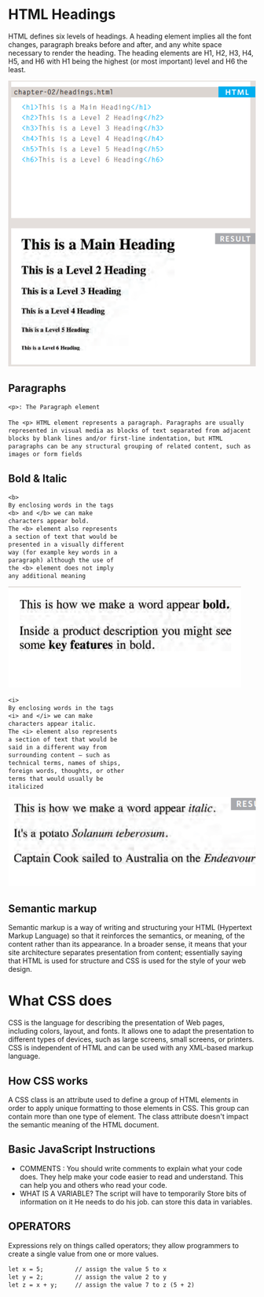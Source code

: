 # HTML Headings

HTML defines six levels of headings. A heading element implies all the font changes, paragraph breaks before and after, and any white space necessary to render the heading. The heading elements are H1, H2, H3, H4, H5, and H6 with H1 being the highest (or most important) level and H6 the least.

![html](html.png)

## Paragraphs

```
<p>: The Paragraph element

The <p> HTML element represents a paragraph. Paragraphs are usually represented in visual media as blocks of text separated from adjacent blocks by blank lines and/or first-line indentation, but HTML paragraphs can be any structural grouping of related content, such as images or form fields
```

## Bold & Italic

```
<b>
By enclosing words in the tags
<b> and </b> we can make
characters appear bold.
The <b> element also represents
a section of text that would be
presented in a visually different
way (for example key words in a
paragraph) although the use of
the <b> element does not imply
any additional meaning
```

![bold](bold.png)

```
<i>
By enclosing words in the tags
<i> and </i> we can make
characters appear italic.
The <i> element also represents
a section of text that would be
said in a different way from
surrounding content — such as
technical terms, names of ships,
foreign words, thoughts, or other
terms that would usually be
italicized

```

![ita](ita.png)

## Semantic markup

Semantic markup is a way of writing and structuring your HTML (Hypertext Markup Language) so that it reinforces the semantics, or meaning, of the content rather than its appearance. In a broader sense, it means that your site architecture separates presentation from content; essentially saying that HTML is used for structure and CSS is used for the style of your web design.

# What CSS does

CSS is the language for describing the presentation of Web pages, including colors, layout, and fonts. It allows one to adapt the presentation to different types of devices, such as large screens, small screens, or printers. CSS is independent of HTML and can be used with any XML-based markup language.

## How CSS works

A CSS class is an attribute used to define a group of HTML elements in order to apply unique formatting to those elements in CSS. This group can contain more than one type of element. The class attribute doesn't impact the semantic meaning of the HTML document.

## Basic JavaScript Instructions

- COMMENTS :
  You should write comments to explain what your code does.
  They help make your code easier to read and understand.
  This can help you and others who read your code.
- WHAT IS A VARIABLE?
  The script will have to temporarily
  Store bits of information on it
  He needs to do his job. can store this
  data in variables.

## OPERATORS

Expressions rely on things called operators; they allow programmers to
create a single value from one or more values.

```
let x = 5;         // assign the value 5 to x
let y = 2;         // assign the value 2 to y
let z = x + y;     // assign the value 7 to z (5 + 2)
```

